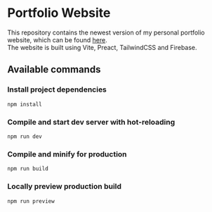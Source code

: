 # Portfolio Website
This repository contains the newest version of my personal portfolio website, which can be found [here](https://bastianjakobi.com).
<br />
The website is built using Vite, Preact, TailwindCSS and Firebase.

## Available commands

### Install project dependencies
```
npm install
```

### Compile and start dev server with hot-reloading
```
npm run dev
```

### Compile and minify for production
```
npm run build
```

### Locally preview production build
```
npm run preview
```

